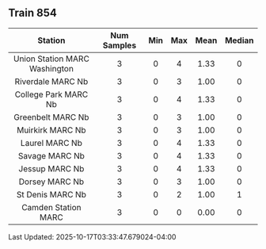 ## Train 854

| Station | Num Samples | Min | Max | Mean | Median |
| :-----: | :---------: | :-: | :-: | :--: | :----: |
| Union Station MARC Washington | 3 | 0 | 4 | 1.33 | 0 |
| Riverdale MARC Nb | 3 | 0 | 3 | 1.00 | 0 |
| College Park MARC Nb | 3 | 0 | 4 | 1.33 | 0 |
| Greenbelt MARC Nb | 3 | 0 | 3 | 1.00 | 0 |
| Muirkirk MARC Nb | 3 | 0 | 3 | 1.00 | 0 |
| Laurel MARC Nb | 3 | 0 | 4 | 1.33 | 0 |
| Savage MARC Nb | 3 | 0 | 4 | 1.33 | 0 |
| Jessup MARC Nb | 3 | 0 | 4 | 1.33 | 0 |
| Dorsey MARC Nb | 3 | 0 | 3 | 1.00 | 0 |
| St Denis MARC Nb | 3 | 0 | 2 | 1.00 | 1 |
| Camden Station MARC | 3 | 0 | 0 | 0.00 | 0 |


Last Updated: 2025-10-17T03:33:47.679024-04:00
